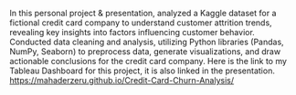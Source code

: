  In this personal project & presentation, analyzed a Kaggle dataset for a fictional credit card company to understand customer attrition trends, revealing key insights into factors influencing customer behavior. Conducted data cleaning and analysis, utilizing Python libraries (Pandas, NumPy, Seaborn) to preprocess data, generate visualizations, and draw actionable conclusions for the credit card company. Here is the link to my Tableau Dashboard for this project, it is also linked in the presentation.
https://mahaderzeru.github.io/Credit-Card-Churn-Analysis/

